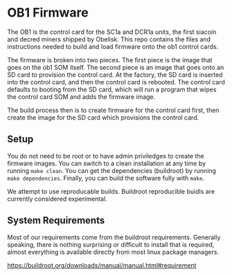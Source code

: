 # OB1 Firmware

The OB1 is the control card for the SC1a and DCR1a units, the first siacoin and
decred miners shipped by Obelisk. This repo contains the files and instructions
needed to build and load firmware onto the ob1 control cards.

The firmware is broken into two pieces. The first piece is the image that goes
on the ob1 SOM itself. The second piece is an image that goes onto an SD card to
provision the control card. At the factory, the SD card is inserted into the
control card, and then the control card is rebooted. The control card defaults
to booting from the SD card, which will run a program that wipes the control
card SOM and adds the firmware image.

The build process then is to create firmware for the control card first, then
create the image for the SD card which provisions the control card.

## Setup

You do not need to be root or to have admin priviledges to create the firmware
images. You can switch to a clean installation at any time by running `make
clean`. You can get the dependencies (buildroot) by running `make dependencies`.
Finally, you can build the software fully with `make`.

We attempt to use reproducable builds. Buildroot reproducible buidls are
currently considered experimental.

## System Requirements

Most of our requirements come from the buildroot requirements. Generally
speaking, there is nothing surprising or difficult to install that is required,
almost everything is available directly from most linux package managers.

https://buildroot.org/downloads/manual/manual.html#requirement

